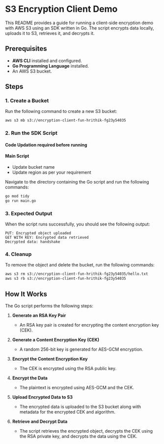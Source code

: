 # S3 Encryption Client Demo

This README provides a guide for running a client-side encryption demo with AWS S3 using an SDK written in Go. The script encrypts data locally, uploads it to S3, retrieves it, and decrypts it.

## Prerequisites

- **AWS CLI** installed and configured.
- **Go Programming Language** installed.
- An AWS S3 bucket.

## Steps

### 1. Create a Bucket

Run the following command to create a new S3 bucket:
```sh
aws s3 mb s3://encryption-client-fun-hrithik-fg23y54035
```


### 2. Run the SDK Script

#### Code Updation required before running
#### Main Script
- Update bucket name
- Update region as per your requirement

Navigate to the directory containing the Go script and run the following commands:
```sh
go mod tidy
go run main.go
```

### 3. Expected Output

When the script runs successfully, you should see the following output:
```
PUT: Encrypted object uploaded
GET WITH KEY: Encrypted data retrieved
Decrypted data: handshake
```

### 4. Cleanup

To remove the object and delete the bucket, run the following commands:
```sh
aws s3 rm s3://encryption-client-fun-hrithik-fg23y54035/hello.txt
aws s3 rb s3://encryption-client-fun-hrithik-fg23y54035
```

## How It Works

The Go script performs the following steps:

1. **Generate an RSA Key Pair**
   - An RSA key pair is created for encrypting the content encryption key (CEK).

2. **Generate a Content Encryption Key (CEK)**
   - A random 256-bit key is generated for AES-GCM encryption.

3. **Encrypt the Content Encryption Key**
   - The CEK is encrypted using the RSA public key.

4. **Encrypt the Data**
   - The plaintext is encrypted using AES-GCM and the CEK.

5. **Upload Encrypted Data to S3**
   - The encrypted data is uploaded to the S3 bucket along with metadata for the encrypted CEK and algorithm.

6. **Retrieve and Decrypt Data**
   - The script retrieves the encrypted object, decrypts the CEK using the RSA private key, and decrypts the data using the CEK.


